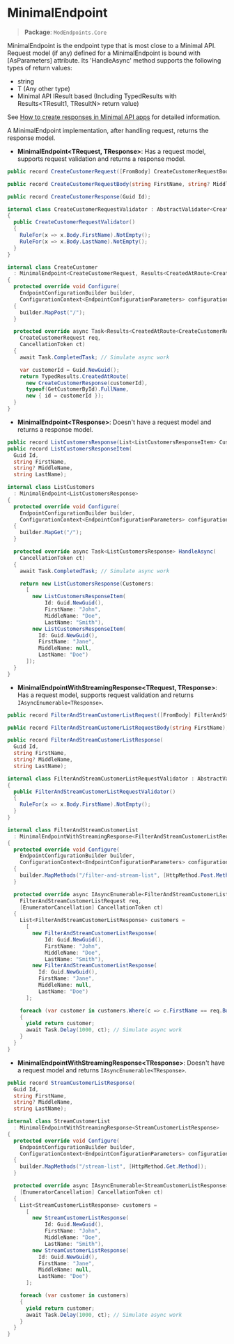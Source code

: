 # MinimalEndpoint

>**Package**: `ModEndpoints.Core`

MinimalEndpoint is the endpoint type that is most close to a Minimal API. Request model (if any) defined for a MinimalEndpoint is bound with [AsParameters] attribute. Its 'HandleAsync' method supports the following types of return values:

- string
- T (Any other type)
- Minimal API IResult based (Including TypedResults with Results<TResult1, TResultN> return value)

See [How to create responses in Minimal API apps](https://learn.microsoft.com/en-us/aspnet/core/fundamentals/minimal-apis/responses?view=aspnetcore-8.0) for detailed information.

A MinimalEndpoint implementation, after handling request, returns the response model.

- **MinimalEndpoint&lt;TRequest, TResponse&gt;**: Has a request model, supports request validation and returns a response model.
``` csharp
public record CreateCustomerRequest([FromBody] CreateCustomerRequestBody Body);

public record CreateCustomerRequestBody(string FirstName, string? MiddleName, string LastName);

public record CreateCustomerResponse(Guid Id);

internal class CreateCustomerRequestValidator : AbstractValidator<CreateCustomerRequest>
{
  public CreateCustomerRequestValidator()
  {
    RuleFor(x => x.Body.FirstName).NotEmpty();
    RuleFor(x => x.Body.LastName).NotEmpty();
  }
}

internal class CreateCustomer
  : MinimalEndpoint<CreateCustomerRequest, Results<CreatedAtRoute<CreateCustomerResponse>, ValidationProblem, ProblemHttpResult>>
{
  protected override void Configure(
    EndpointConfigurationBuilder builder,
    ConfigurationContext<EndpointConfigurationParameters> configurationContext)
  {
    builder.MapPost("/");
  }

  protected override async Task<Results<CreatedAtRoute<CreateCustomerResponse>, ValidationProblem, ProblemHttpResult>> HandleAsync(
    CreateCustomerRequest req,
    CancellationToken ct)
  {
    await Task.CompletedTask; // Simulate async work

    var customerId = Guid.NewGuid();
    return TypedResults.CreatedAtRoute(
      new CreateCustomerResponse(customerId),
      typeof(GetCustomerById).FullName,
      new { id = customerId });
  }
}
```

- **MinimalEndpoint&lt;TResponse&gt;**: Doesn't have a request model and returns a response model.
``` csharp
public record ListCustomersResponse(List<ListCustomersResponseItem> Customers);
public record ListCustomersResponseItem(
  Guid Id,
  string FirstName,
  string? MiddleName,
  string LastName);

internal class ListCustomers
  : MinimalEndpoint<ListCustomersResponse>
{
  protected override void Configure(
    EndpointConfigurationBuilder builder,
    ConfigurationContext<EndpointConfigurationParameters> configurationContext)
  {
    builder.MapGet("/");
  }

  protected override async Task<ListCustomersResponse> HandleAsync(
    CancellationToken ct)
  {
    await Task.CompletedTask; // Simulate async work

    return new ListCustomersResponse(Customers:
      [
        new ListCustomersResponseItem(
            Id: Guid.NewGuid(),
            FirstName: "John",
            MiddleName: "Doe",
            LastName: "Smith"),
        new ListCustomersResponseItem(
          Id: Guid.NewGuid(),
          FirstName: "Jane",
          MiddleName: null,
          LastName: "Doe")
      ]);
  }
}
```

- **MinimalEndpointWithStreamingResponse&lt;TRequest, TResponse&gt;**: Has a request model, supports request validation and returns `IAsyncEnumerable<TResponse>`.
``` csharp
public record FilterAndStreamCustomerListRequest([FromBody] FilterAndStreamCustomerListRequestBody Body);

public record FilterAndStreamCustomerListRequestBody(string FirstName);

public record FilterAndStreamCustomerListResponse(
  Guid Id,
  string FirstName,
  string? MiddleName,
  string LastName);

internal class FilterAndStreamCustomerListRequestValidator : AbstractValidator<FilterAndStreamCustomerListRequest>
{
  public FilterAndStreamCustomerListRequestValidator()
  {
    RuleFor(x => x.Body.FirstName).NotEmpty();
  }
}

internal class FilterAndStreamCustomerList
  : MinimalEndpointWithStreamingResponse<FilterAndStreamCustomerListRequest, FilterAndStreamCustomerListResponse>
{
  protected override void Configure(
    EndpointConfigurationBuilder builder,
    ConfigurationContext<EndpointConfigurationParameters> configurationContext)
  {
    builder.MapMethods("/filter-and-stream-list", [HttpMethod.Post.Method]);
  }

  protected override async IAsyncEnumerable<FilterAndStreamCustomerListResponse> HandleAsync(
    FilterAndStreamCustomerListRequest req,
    [EnumeratorCancellation] CancellationToken ct)
  {
    List<FilterAndStreamCustomerListResponse> customers =
      [
        new FilterAndStreamCustomerListResponse(
            Id: Guid.NewGuid(),
            FirstName: "John",
            MiddleName: "Doe",
            LastName: "Smith"),
        new FilterAndStreamCustomerListResponse(
          Id: Guid.NewGuid(),
          FirstName: "Jane",
          MiddleName: null,
          LastName: "Doe")
      ];

    foreach (var customer in customers.Where(c => c.FirstName == req.Body.FirstName))
    {
      yield return customer;
      await Task.Delay(1000, ct); // Simulate async work
    }
  }
}
```

- **MinimalEndpointWithStreamingResponse&lt;TResponse&gt;**: Doesn't have a request model and returns `IAsyncEnumerable<TResponse>`.
``` csharp
public record StreamCustomerListResponse(
  Guid Id,
  string FirstName,
  string? MiddleName,
  string LastName);

internal class StreamCustomerList
  : MinimalEndpointWithStreamingResponse<StreamCustomerListResponse>
{
  protected override void Configure(
    EndpointConfigurationBuilder builder,
    ConfigurationContext<EndpointConfigurationParameters> configurationContext)
  {
    builder.MapMethods("/stream-list", [HttpMethod.Get.Method]);
  }

  protected override async IAsyncEnumerable<StreamCustomerListResponse> HandleAsync(
    [EnumeratorCancellation] CancellationToken ct)
  {
    List<StreamCustomerListResponse> customers =
      [
        new StreamCustomerListResponse(
            Id: Guid.NewGuid(),
            FirstName: "John",
            MiddleName: "Doe",
            LastName: "Smith"),
        new StreamCustomerListResponse(
          Id: Guid.NewGuid(),
          FirstName: "Jane",
          MiddleName: null,
          LastName: "Doe")
      ];

    foreach (var customer in customers)
    {
      yield return customer;
      await Task.Delay(1000, ct); // Simulate async work
    }
  }
}
```
